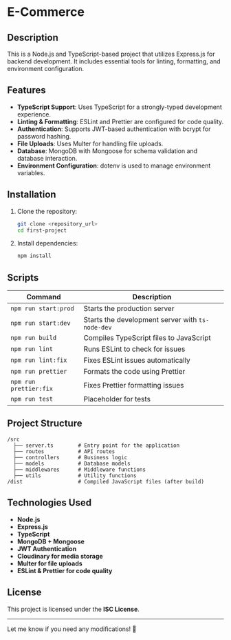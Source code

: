 # E-Commerce

## Description
This is a Node.js and TypeScript-based project that utilizes Express.js for backend development. It includes essential tools for linting, formatting, and environment configuration.

## Features
- **TypeScript Support**: Uses TypeScript for a strongly-typed development experience.
- **Linting & Formatting**: ESLint and Prettier are configured for code quality.
- **Authentication**: Supports JWT-based authentication with bcrypt for password hashing.
- **File Uploads**: Uses Multer for handling file uploads.
- **Database**: MongoDB with Mongoose for schema validation and database interaction.
- **Environment Configuration**: dotenv is used to manage environment variables.

## Installation

1. Clone the repository:
   ```sh
   git clone <repository_url>
   cd first-project
   ```

2. Install dependencies:
   ```sh
   npm install
   ```

## Scripts

| Command           | Description |
|------------------|-------------|
| `npm run start:prod` | Starts the production server |
| `npm run start:dev` | Starts the development server with `ts-node-dev` |
| `npm run build` | Compiles TypeScript files to JavaScript |
| `npm run lint` | Runs ESLint to check for issues |
| `npm run lint:fix` | Fixes ESLint issues automatically |
| `npm run prettier` | Formats the code using Prettier |
| `npm run prettier:fix` | Fixes Prettier formatting issues |
| `npm run test` | Placeholder for tests |

## Project Structure

```
/src
  ├── server.ts        # Entry point for the application
  ├── routes           # API routes
  ├── controllers      # Business logic
  ├── models           # Database models
  ├── middlewares      # Middleware functions
  ├── utils            # Utility functions
/dist                  # Compiled JavaScript files (after build)
```

## Technologies Used
- **Node.js**
- **Express.js**
- **TypeScript**
- **MongoDB + Mongoose**
- **JWT Authentication**
- **Cloudinary for media storage**
- **Multer for file uploads**
- **ESLint & Prettier for code quality**

## License
This project is licensed under the **ISC License**.

---

Let me know if you need any modifications! 🚀
